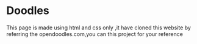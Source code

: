 # Doodles
This page is made using html and css only ,it have cloned this website by referring the opendoodles.com,you can this project for your reference

